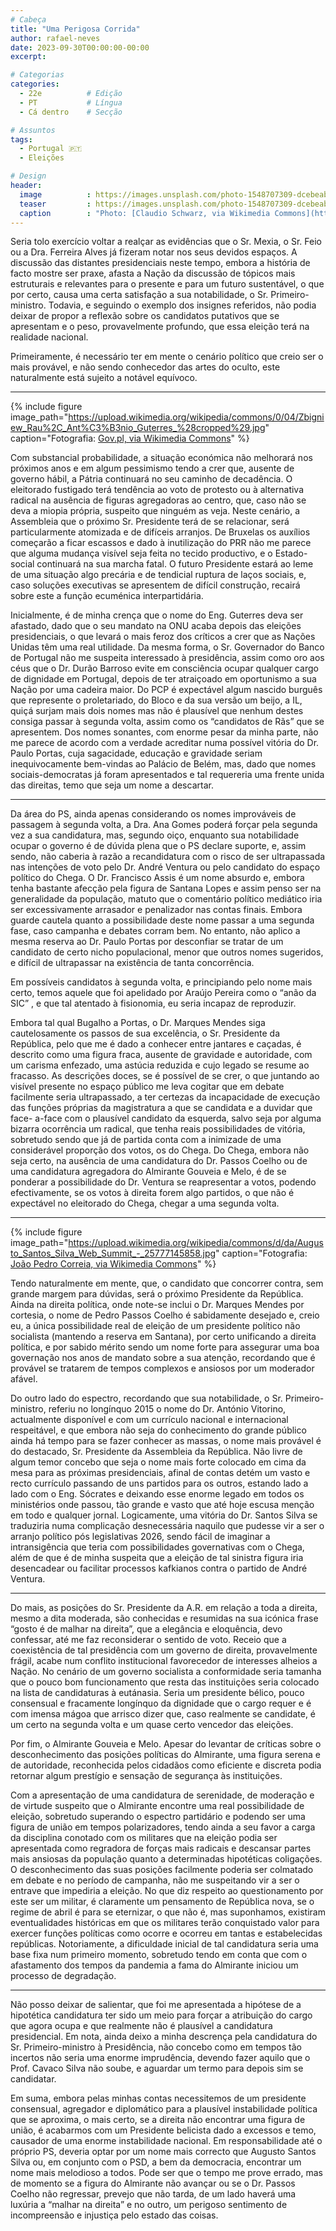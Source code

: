```yaml
---
# Cabeça
title: "Uma Perigosa Corrida"
author: rafael-neves
date: 2023-09-30T00:00:00-00:00
excerpt:

# Categorias
categories:
  - 22e          # Edição
  - PT           # Língua
  - Cá dentro    # Secção

# Assuntos
tags:
  - Portugal 🇵🇹
  - Eleições

# Design
header:
  image          : https://images.unsplash.com/photo-1548707309-dcebeab9ea9b?auto=format&fit=crop&q=80&ixlib=rb-4.0.3&ixid=M3wxMjA3fDB8MHxwaG90by1wYWdlfHx8fGVufDB8fHx8fA%3D%3D&w=2940
  teaser         : https://images.unsplash.com/photo-1548707309-dcebeab9ea9b?auto=format&fit=crop&q=80&ixlib=rb-4.0.3&ixid=M3wxMjA3fDB8MHxwaG90by1wYWdlfHx8fGVufDB8fHx8fA%3D%3D&w=2940
  caption        : "Photo: [Claudio Schwarz, via Wikimedia Commons](https://unsplash.com/photos/K3XGEoZgA0s)"
---
```


Seria tolo exercício voltar a realçar as evidências que o Sr. Mexia, o Sr. Feio ou a Dra. Ferreira Alves já fizeram notar nos seus devidos espaços. A discussão das distantes presidenciais neste tempo, embora a história de facto mostre ser praxe, afasta a Nação da discussão de tópicos mais estruturais e relevantes para o presente e para um futuro sustentável, o que por certo, causa uma certa satisfação a sua notabilidade, o Sr. Primeiro-ministro. Todavia, e seguindo o exemplo dos insignes referidos, não podia deixar de propor a reflexão sobre os candidatos putativos que se apresentam e o peso, provavelmente profundo, que essa eleição terá na realidade nacional.

Primeiramente, é necessário ter em mente o cenário político que creio ser o mais provável, e não sendo conhecedor das artes do oculto, este naturalmente está sujeito a notável equívoco.

---

{% include figure image_path="https://upload.wikimedia.org/wikipedia/commons/0/04/Zbigniew_Rau%2C_Ant%C3%B3nio_Guterres_%28cropped%29.jpg" caption="Fotografia: [Gov.pl, via Wikimedia Commons](https://commons.wikimedia.org/wiki/File:Zbigniew_Rau,_Ant%C3%B3nio_Guterres_(cropped).jpg)" %}

Com substancial probabilidade, a situação económica não melhorará nos próximos anos e em algum pessimismo tendo a crer que, ausente de governo hábil, a Pátria continuará no seu caminho de decadência. O eleitorado fustigado terá tendência ao voto de protesto ou à alternativa radical na ausência de figuras agregadoras ao centro, que, caso não se deva a miopia própria, suspeito que ninguém as veja. Neste cenário, a Assembleia que o próximo Sr. Presidente terá de se relacionar, será particularmente atomizada e de difíceis arranjos. De Bruxelas os auxílios começarão a ficar escassos e dado à inutilização do PRR não me parece que alguma mudança visível seja feita no tecido productivo, e o Estado-social continuará na sua marcha fatal. O futuro Presidente estará ao leme de uma situação algo precária e de tendicial ruptura de laços sociais, e, caso soluções executivas se apresentem de difícil construção, recairá sobre este a função ecuménica interpartidária.

Inicialmente, é de minha crença que o nome do Eng. Guterres deva ser afastado, dado que o seu mandato na ONU acaba depois das eleições presidenciais, o que levará o mais feroz dos críticos a crer que as Nações Unidas têm uma real utilidade. Da mesma forma, o Sr. Governador do Banco de Portugal não me suspeita interessado à presidência, assim como oro aos céus que o Dr. Durão Barroso evite em consciência ocupar qualquer cargo de dignidade em Portugal, depois de ter atraiçoado em oportunismo a sua Nação por uma cadeira maior. Do PCP é expectável algum nascido burguês que represente o proletariado, do Bloco e da sua versão um beijo, a IL, quiçá surjam mais dois nomes mas não é plausível que nenhum destes consiga passar à segunda volta, assim como os “candidatos de Rãs” que se apresentem. Dos nomes sonantes, com enorme pesar da minha parte, não me parece de acordo com a verdade acreditar numa possível vitória do Dr. Paulo Portas, cuja sagacidade, educação e gravidade seriam inequivocamente bem-vindas ao Palácio de Belém, mas, dado que nomes sociais-democratas já foram apresentados e tal requereria uma frente unida das direitas, temo que seja um nome a descartar.

---

Da área do PS, ainda apenas considerando os nomes improváveis de passagem à segunda volta, a Dra. Ana Gomes poderá forçar pela segunda vez a sua candidatura, mas, segundo oiço, enquanto sua notabilidade ocupar o governo é de dúvida plena que o PS declare suporte, e, assim sendo, não caberia à razão a recandidatura com o risco de ser ultrapassada nas intenções de voto pelo Dr. André Ventura ou pelo candidato do espaço político do Chega. O Dr. Francisco Assis é um nome absurdo e, embora tenha bastante afecção pela figura de Santana Lopes e assim penso ser na generalidade da população, matuto que o comentário político mediático iria ser excessivamente arrasador e penalizador nas contas finais. Embora guarde cautela quanto a possibilidade deste nome passar a uma segunda fase, caso campanha e debates corram bem. No entanto, não aplico a mesma reserva ao Dr. Paulo Portas por desconfiar se tratar de um candidato de certo nicho populacional, menor que outros nomes sugeridos, e difícil de ultrapassar na existência de tanta concorrência.

Em possíveis candidatos à segunda volta, e principiando pelo nome mais certo, temos aquele que foi apelidado por Araújo Pereira como o “anão da SIC” , e que tal atentado à fisionomia, eu seria incapaz de reproduzir.

Embora tal qual Bugalho a Portas, o Dr. Marques Mendes siga cautelosamente os passos de sua excelência, o Sr. Presidente da República, pelo que me é dado a conhecer entre jantares e caçadas, é descrito como uma figura fraca, ausente de gravidade e autoridade, com um carisma enfezado, uma astúcia reduzida e cujo legado se resume ao fracasso. As descrições doces, se é possível de se crer, o que juntando ao visível presente no espaço público me leva cogitar que em debate facilmente seria ultrapassado, a ter certezas da incapacidade de execução das funções próprias da magistratura a que se candidata e a duvidar que face- a-face com o plausível candidato da esquerda, salvo seja por alguma bizarra ocorrência um radical, que tenha reais possibilidades de vitória, sobretudo sendo que já de partida conta com a inimizade de uma considerável proporção dos votos, os do Chega. Do Chega, embora não seja certo, na ausência de uma candidatura do Dr. Passos Coelho ou de uma candidatura agregadora do Almirante Gouveia e Melo, é de se ponderar a possibilidade do Dr. Ventura se reapresentar a votos, podendo efectivamente, se os votos à direita forem algo partidos, o que não é expectável no eleitorado do Chega, chegar a uma segunda volta.

---

{% include figure image_path="https://upload.wikimedia.org/wikipedia/commons/d/da/Augusto_Santos_Silva_Web_Summit_-_25777145858.jpg" caption="Fotografia: [João Pedro Correia, via Wikimedia Commons](https://commons.wikimedia.org/wiki/File:Augusto_Santos_Silva_Web_Summit_-_25777145858.jpg)" %}

Tendo naturalmente em mente, que, o candidato que concorrer contra, sem grande margem para dúvidas, será o próximo Presidente da República. Ainda na direita política, onde note-se inclui o Dr. Marques Mendes por cortesia, o nome de Pedro Passos Coelho é sabidamente desejado e, creio eu, a única possibilidade real de eleição de um presidente político não socialista (mantendo a reserva em Santana), por certo unificando a direita política, e por sabido mérito sendo um nome forte para assegurar uma boa governação nos anos de mandato sobre a sua atenção, recordando que é provável se tratarem de tempos complexos e ansiosos por um moderador afável.

Do outro lado do espectro, recordando que sua notabilidade, o Sr. Primeiro- ministro, referiu no longínquo 2015 o nome do Dr. António Vitorino, actualmente disponível e com um currículo nacional e internacional respeitável, e que embora não seja do conhecimento do grande público ainda há tempo para se fazer conhecer as massas, o nome mais provável é do destacado, Sr. Presidente da Assembleia da República. Não livre de algum temor concebo que seja o nome mais forte colocado em cima da mesa para as próximas presidenciais, afinal de contas detém um vasto e recto currículo passando de uns partidos para os outros, estando lado a lado com o Eng. Sócrates e deixando esse enorme legado em todos os ministérios onde passou, tão grande e vasto que até hoje escusa menção em todo e qualquer jornal. Logicamente, uma vitória do Dr. Santos Silva se traduziria numa complicação desnecessária naquilo que pudesse vir a ser o arranjo político pós legislativas 2026, sendo fácil de imaginar a intransigência que teria com possibilidades governativas com o Chega, além de que é de minha suspeita que a eleição de tal sinistra figura iria desencadear ou facilitar processos kafkianos contra o partido de André Ventura.

---

Do mais, as posições do Sr. Presidente da A.R. em relação a toda a direita, mesmo a dita moderada, são conhecidas e resumidas na sua icónica frase “gosto é de malhar na direita”, que a elegância e eloquência, devo confessar, até me faz reconsiderar o sentido de voto. Receio que a coexistência de tal presidência com um governo de direita, provavelmente frágil, acabe num conflito institucional favorecedor de interesses alheios a Nação. No cenário de um governo socialista a conformidade seria tamanha que o pouco bom funcionamento que resta das instituições seria colocado na lista de candidaturas à eutánasia. Seria um presidente bélico, pouco consensual e fracamente longínquo da dignidade que o cargo requer e é com imensa mágoa que arrisco dizer que, caso realmente se candidate, é um certo na segunda volta e um quase certo vencedor das eleições.

Por fim, o Almirante Gouveia e Melo. Apesar do levantar de críticas sobre o desconhecimento das posições políticas do Almirante, uma figura serena e de autoridade, reconhecida pelos cidadãos como eficiente e discreta podia retornar algum prestígio e sensação de segurança às instituições.

Com a apresentação de uma candidatura de serenidade, de moderação e de virtude suspeito que o Almirante encontre uma real possibilidade de eleição, sobretudo superando o espectro partidário e podendo ser uma figura de união em tempos polarizadores, tendo ainda a seu favor a carga da disciplina conotado com os militares que na eleição podia ser apresentada como regradora de forças mais radicais e descansar partes mais ansiosas da população quanto a determinadas hipotéticas coligações. O desconhecimento das suas posições facilmente poderia ser colmatado em debate e no período de campanha, não me suspeitando vir a ser o entrave que impediria a eleição. No que diz respeito ao questionamento por este ser um militar, é claramente um pensamento de República nova, se o regime de abril é para se eternizar, o que não é, mas suponhamos, existiram eventualidades históricas em que os militares terão conquistado valor para exercer funções políticas como ocorre e ocorreu em tantas e estabelecidas repúblicas. Notoriamente, a dificuldade inicial de tal candidatura seria uma base fixa num primeiro momento, sobretudo tendo em conta que com o afastamento dos tempos da pandemia a fama do Almirante iniciou um processo de degradação.

---

Não posso deixar de salientar, que foi me apresentada a hipótese de a hipotética candidatura ter sido um meio para forçar a atribuição do cargo que agora ocupa e que realmente não é plausível a candidatura presidencial. Em nota, ainda deixo a minha descrença pela candidatura do Sr. Primeiro-ministro à Presidência, não concebo como em tempos tão incertos não seria uma enorme imprudência, devendo fazer aquilo que o Prof. Cavaco Silva não soube, e aguardar um termo para depois sim se candidatar.

Em suma, embora pelas minhas contas necessitemos de um presidente consensual, agregador e diplomático para a plausível instabilidade política que se aproxima, o mais certo, se a direita não encontrar uma figura de união, é acabarmos com um Presidente belicista dado a excessos e temo, causador de uma enorme instabilidade nacional. Em responsabilidade até o próprio PS, deveria optar por um nome mais correcto que Augusto Santos Silva ou, em conjunto com o PSD, a bem da democracia, encontrar um nome mais melodioso a todos. Pode ser que o tempo me prove errado, mas de momento se a figura do Almirante não avançar ou se o Dr. Passos Coelho não regressar, prevejo que não tarda, de um lado haverá uma luxúria a “malhar na direita” e no outro, um perigoso sentimento de incompreensão e injustiça pelo estado das coisas.